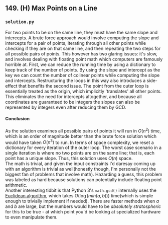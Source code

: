 ## 149. (H) Max Points on a Line

### `solution.py`
For two points to be on the same line, they must have the same slope and intercepts. A brute force approach would involve computing the slope and intercepts for a pair of points, iterating through all other points while checking if they are on that same line, and then repeating the two steps for all possible pairs of points. This however has two glaring issues: it's slow, and involves dealing with floating point math which computers are famously horrible at. First, we can reduce the running time by using a dictionary to keep track of the number of points. By using the slope and intercept as the key we can count the number of colinear points while computing the slope and intercepts. Restructuring the loops in this way also introduces a side-effect that benefits the second issue. The point from the outer loop is essentially treated as the origin, which implicitly 'translates' all other points. This eliminates the need for intercepts altogether, and because all coordinates are guaranteed to be integers the slopes can also be represented by integers even after reducing them by GCD.  
  
#### Conclusion
As the solution examines all possible pairs of points it will run in $O(n^2)$ time, which is an order of magnitude better than the brute force solution which would have taken $O(n^3)$ to run. In terms of space complexity, we reset a dictionary for every iteration of the outer loop. The worst case scenario in a single iteration is where no two points are on the same line; that is, each point has a unique slope. Thus, this solution uses $O(n)$ space.  
The math is trivial, and given the input constraints I'd daresay coming up with an algorithm is trivial as well(honestly though, I'm personally not the biggest fan of problems that involve math). Hazarding a guess, this problem was labeled as hard because solutions can potentially include floating point arithmetic.  
Another interesting tidbit is that Python 3's `math.gcd()` internally uses the [Euclidean algorithm](https://en.wikipedia.org/wiki/Euclidean_algorithm), which takes $O(\log(min(a, b)))$ time(which is simple enough to trivially implement if needed). There are faster methods when $a$ and $b$ are large, but the numbers would have to be *absolutely stratospheric* for this to be true - at which point you'd be looking at specialized hardware to even manipulate them.
